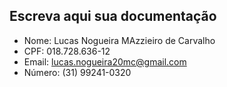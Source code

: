 ## Escreva aqui sua documentação

- Nome: Lucas Nogueira MAzzieiro de Carvalho
- CPF: 018.728.636-12
- Email: lucas.nogueira20mc@gmail.com
- Número: (31) 99241-0320
